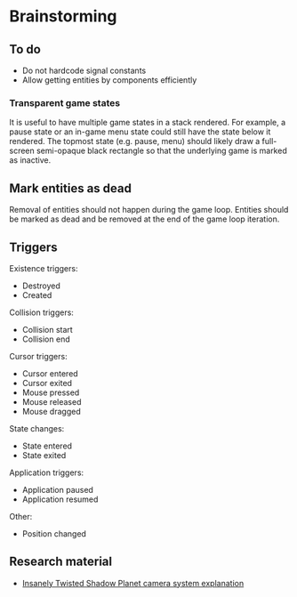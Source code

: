 # Brainstorming

## To do

* Do not hardcode signal constants
* Allow getting entities by components efficiently

### Transparent game states

It is useful to have multiple game states in a stack rendered. For example, a pause state or an in-game menu state could still have the state below it rendered. The topmost state (e.g. pause, menu) should likely draw a full-screen semi-opaque black rectangle so that the underlying game is marked as inactive.

## Mark entities as dead

Removal of entities should not happen during the game loop. Entities should be marked as dead and be removed at the end of the game loop iteration.

## Triggers

Existence triggers:

* Destroyed
* Created

Collision triggers:

* Collision start
* Collision end

Cursor triggers:

* Cursor entered
* Cursor exited
* Mouse pressed
* Mouse released
* Mouse dragged

State changes:

* State entered
* State exited

Application triggers:

* Application paused
* Application resumed

Other:

* Position changed

## Research material

* [Insanely Twisted Shadow Planet camera system explanation](https://www.youtube.com/watch?v=aAKwZt3aXQM)
